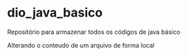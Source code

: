 # dio_java_basico
Repositório para armazenar todos os códigos de java básico

Alterando o conteudo de um arquivo de forma local 